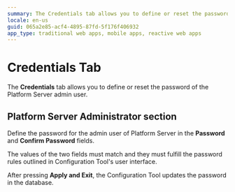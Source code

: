 ```yaml
---
summary: The Credentials tab allows you to define or reset the password of the Platform Server admin user.
locale: en-us
guid: 065a2e85-acf4-4895-87fd-5f176f406932
app_type: traditional web apps, mobile apps, reactive web apps
---
```


# Credentials Tab

The **Credentials** tab allows you to define or reset the password of the Platform Server admin user.

## Platform Server Administrator section

Define the password for the admin user of Platform Server in the **Password** and **Confirm Password** fields.

The values of the two fields must match and they must fulfill the password rules outlined in Configuration Tool's user interface.

After pressing **Apply and Exit**, the Configuration Tool updates the password in the database.
